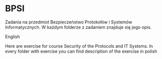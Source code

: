 # BPSI

Zadania na przedmiot Bezpieczeństwo Protokołów i Systemów Informatycznych.
W każdym folderze z zadaniem znajduje się jego opis.

English

Here are exercise for course Security of the Protocols and IT Systems.
In every folder with exercise you can find description of the exercise in polish
